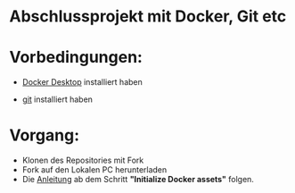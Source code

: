 # **Abschlussprojekt mit Docker, Git etc**

# Vorbedingungen:

 - [Docker Desktop](https://docs.docker.com/get-started/get-docker/) installiert haben

 - [git](https://git-scm.com/book/en/v2/Getting-Started-Installing-Git) installiert haben
 
 # Vorgang:

- Klonen des Repositories mit Fork
- Fork auf den Lokalen PC herunterladen
- Die [Anleitung](https://docs.docker.com/guides/language/nodejs/containerize/) ab dem Schritt **"Initialize Docker assets"** folgen.

